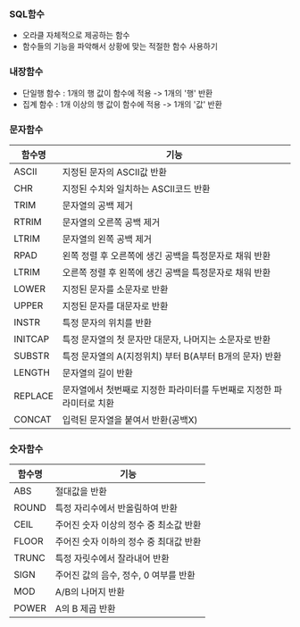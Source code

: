 ### SQL함수
- 오라클 자체적으로 제공하는 함수
- 함수들의 기능을 파악해서 상황에 맞는 적절한 함수 사용하기

### 내장함수
- 단일행 함수 : 1개의 행 값이 함수에 적용 -> 1개의 '행' 반환
- 집계 함수 : 1개 이상의 행 값이 함수에 적용 -> 1개의 '값' 반환

### 문자함수
|함수명|기능|
|---|---------|
|ASCII|지정된 문자의 ASCII값 반환|
|CHR|지정된 수치와 일치하는 ASCII코드 반환|
|TRIM|문자열의 공백 제거|
|RTRIM|문자열의 오른쪽 공백 제거|
|LTRIM|문자열의 왼쪽 공백 제거|
|RPAD|왼쪽 정렬 후 오른쪽에 생긴 공백을 특정문자로 채워 반환|
|LTRIM|오른쪽 정렬 후 왼쪽에 생긴 공백을 특정문자로 채워 반환|
|LOWER|지정된 문자를 소문자로 반환|
|UPPER|지정된 문자를 대문자로 반환|
|INSTR|특정 문자의 위치를 반환|
|INITCAP|특정 문자열의 첫 문자만 대문자, 나머지는 소문자로 반환|
|SUBSTR|특정 문자열의 A(지정위치) 부터 B(A부터 B개의 문자) 반환|
|LENGTH|문자열의 길이 반환|
|REPLACE|문자열에서 첫번째로 지정한 파라미터를 두번째로 지정한 파라미터로 치환|
|CONCAT|입력된 문자열을 붙여서 반환(공백X)|

### 숫자함수
|함수명|기능|
|---|--------|
|ABS|절대값을 반환|
|ROUND|특정 자리수에서 반올림하여 반환|
|CEIL|주어진 숫자 이상의 정수 중 최소값 반환|
|FLOOR|주어진 숫자 이하의 정수 중 최대값 반환|
|TRUNC|특정 자릿수에서 잘라내어 반환|
|SIGN|주어진 값의 음수, 정수, 0 여부를 반환|
|MOD|A/B의 나머지 반환|
|POWER|A의 B 제곱 반환|
